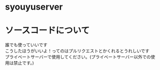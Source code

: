 # syouyuserver
# ソースコードについて

誰でも使っていいです  
こうしたほうがいいよ！ってのはプルリクエストとかくれるとうれしいです  
プライベートサーバーで使用してください。(プライベートサーバー以外での使用は禁止です。)  
